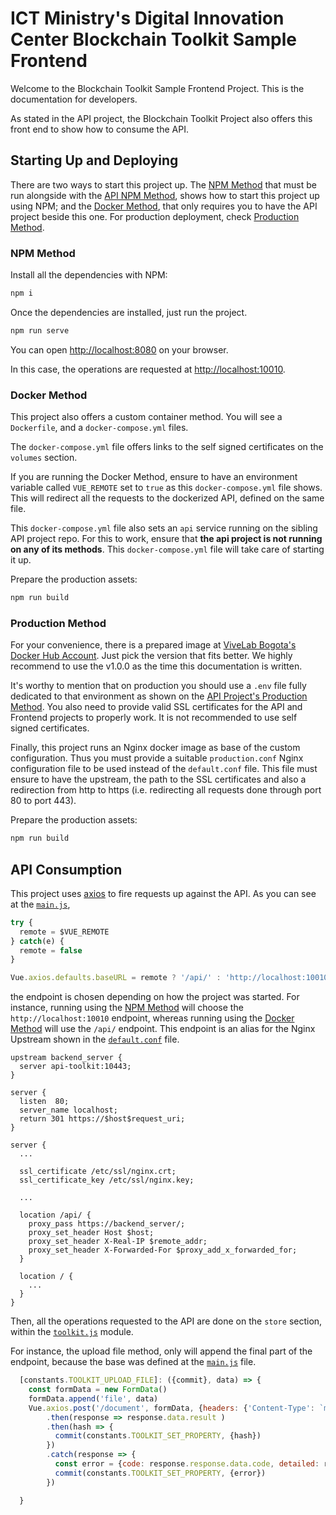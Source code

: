 # ICT Ministry's Digital Innovation Center Blockchain Toolkit Sample Frontend

Welcome to the Blockchain Toolkit Sample Frontend Project. This is the documentation for developers.

As stated in the API project, the Blockchain Toolkit Project also offers this front end to show how to consume the API.

## Starting Up and Deploying

There are two ways to start this project up. The [NPM Method](#npm-method) that must be run alongside with the [API NPM Method](https://github.com/centrodeinnovacion/api#npm-method), shows how to start this project up using NPM; and the [Docker Method](#docker-method), that only requires you to have the API project beside this one. For production deployment, check [Production Method](#production-method).

### NPM Method

Install all the dependencies with NPM:

```bash
npm i
```

Once the dependencies are installed, just run the project.

```bash
npm run serve
```

You can open [http://localhost:8080](http://localhost:8080) on your browser.

In this case, the operations are requested at [http://localhost:10010](http://localhost:10010).

### Docker Method

This project also offers a custom container method. You will see a `Dockerfile`, and a `docker-compose.yml` files.

The `docker-compose.yml` file offers links to the self signed certificates on the `volumes` section.

If you are running the Docker Method, ensure to have an environment variable called `VUE_REMOTE` set to `true` as this `docker-compose.yml` file shows. This will redirect all the requests to the dockerized API, defined on the same file.

This `docker-compose.yml` file also sets an `api` service running on the sibling API project repo. For this to work, ensure that **the api project is not running on any of its methods**. This `docker-compose.yml` file will take care of starting it up.

Prepare the production assets:

```bash
npm run build
```

### Production Method

For your convenience, there is a prepared image at [ViveLab Bogota's Docker Hub Account](https://hub.docker.com/r/vivelabbogota/toolkit-frontend/). Just pick the version that fits better. We highly recommend to use the v1.0.0 as the time this documentation is written.

It's worthy to mention that on production you should use a `.env` file fully dedicated to that environment as shown on the [API Project's Production Method](https://github.com/centrodeinnovacion/api#production-method). You also need to provide valid SSL certificates for the API and Frontend projects to properly work. It is not recommended to use self signed certificates.

Finally, this project runs an Nginx docker image as base of the custom configuration. Thus you must provide a suitable `production.conf` Nginx configuration file to be used instead of the `default.conf` file. This file must ensure to have the upstream, the path to the SSL certificates and also a redirection from http to https (i.e. redirecting all requests done through port 80 to port 443).

Prepare the production assets:

```bash
npm run build
```

## API Consumption

This project uses [axios](https://github.com/axios/axios#axios) to fire requests up against the API. As you can see at the [`main.js`](./src/main.js),

```javascript
try {
  remote = $VUE_REMOTE
} catch(e) {
  remote = false
}

Vue.axios.defaults.baseURL = remote ? '/api/' : 'http://localhost:10010'
```

the endpoint is chosen depending on how the project was started. For instance, running using the [NPM Method](#npm-method) will choose the `http://localhost:10010` endpoint, whereas running using the [Docker Method](#docker-method) will use the `/api/` endpoint. This endpoint is an alias for the Nginx Upstream shown in the [`default.conf`](./default.conf) file.

```nginx
upstream backend_server {
  server api-toolkit:10443;
}

server {
  listen  80;
  server_name localhost;
  return 301 https://$host$request_uri;
}

server {
  ...

  ssl_certificate /etc/ssl/nginx.crt;
  ssl_certificate_key /etc/ssl/nginx.key;

  ...

  location /api/ {
    proxy_pass https://backend_server/;
    proxy_set_header Host $host;
    proxy_set_header X-Real-IP $remote_addr;
    proxy_set_header X-Forwarded-For $proxy_add_x_forwarded_for;
  }

  location / {
    ...
  }
}
```

Then, all the operations requested to the API are done on the `store` section, within the [`toolkit.js`](./src/store/modules/toolkit.js) module.


For instance, the upload file method, only will append the final part of the endpoint, because the base was defined at the [`main.js`](./src/main.js) file.

```javascript
  [constants.TOOLKIT_UPLOAD_FILE]: ({commit}, data) => {
    const formData = new FormData()
    formData.append('file', data)
    Vue.axios.post('/document', formData, {headers: {'Content-Type': `multipart/form-data; boundary=${formData.boundary}`}})
        .then(response => response.data.result )
        .then(hash => {
          commit(constants.TOOLKIT_SET_PROPERTY, {hash})
        })
        .catch(response => {
          const error = {code: response.response.data.code, detailed: response.response.data.detailed}
          commit(constants.TOOLKIT_SET_PROPERTY, {error})
        })

  }
```
